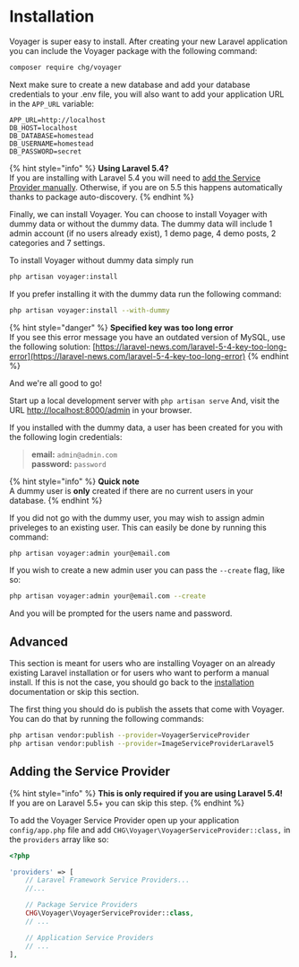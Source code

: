 # Installation

Voyager is super easy to install. After creating your new Laravel application you can include the Voyager package with the following command:

```bash
composer require chg/voyager
```

Next make sure to create a new database and add your database credentials to your .env file, you will also want to add your application URL in the `APP_URL` variable:

```text
APP_URL=http://localhost
DB_HOST=localhost
DB_DATABASE=homestead
DB_USERNAME=homestead
DB_PASSWORD=secret
```

{% hint style="info" %}
**Using Laravel 5.4?**  
If you are installing with Laravel 5.4 you will need to [add the Service Provider manually](installation.md#adding-the-service-provider). Otherwise, if you are on 5.5 this happens automatically thanks to package auto-discovery.
{% endhint %}

Finally, we can install Voyager. You can choose to install Voyager with dummy data or without the dummy data. The dummy data will include 1 admin account \(if no users already exist\), 1 demo page, 4 demo posts, 2 categories and 7 settings.

To install Voyager without dummy data simply run

```bash
php artisan voyager:install
```

If you prefer installing it with the dummy data run the following command:

```bash
php artisan voyager:install --with-dummy
```

{% hint style="danger" %}
**Specified key was too long error**  
If you see this error message you have an outdated version of MySQL, use the following solution: [https://laravel-news.com/laravel-5-4-key-too-long-error](https://laravel-news.com/laravel-5-4-key-too-long-error)
{% endhint %}

And we're all good to go!

Start up a local development server with `php artisan serve` And, visit the URL [http://localhost:8000/admin](http://localhost:8000/admin) in your browser.

If you installed with the dummy data, a user has been created for you with the following login credentials:

> **email:** `admin@admin.com`  
> **password:** `password`

{% hint style="info" %}
**Quick note**  
A dummy user is **only** created if there are no current users in your database.
{% endhint %}

If you did not go with the dummy user, you may wish to assign admin priveleges to an existing user. This can easily be done by running this command:

```bash
php artisan voyager:admin your@email.com
```

If you wish to create a new admin user you can pass the `--create` flag, like so:

```bash
php artisan voyager:admin your@email.com --create
```

And you will be prompted for the users name and password.

## Advanced

This section is meant for users who are installing Voyager on an already existing Laravel installation or for users who want to perform a manual install. If this is not the case, you should go back to the [installation](installation.md) documentation or skip this section.

The first thing you should do is publish the assets that come with Voyager. You can do that by running the following commands:

```bash
php artisan vendor:publish --provider=VoyagerServiceProvider
php artisan vendor:publish --provider=ImageServiceProviderLaravel5
```

## Adding the Service Provider

{% hint style="info" %}
**This is only required if you are using Laravel 5.4!**  
If you are on Laravel 5.5+ you can skip this step.
{% endhint %}

To add the Voyager Service Provider open up your application `config/app.php` file and add `CHG\Voyager\VoyagerServiceProvider::class,` in the `providers` array like so:

```php
<?php

'providers' => [
    // Laravel Framework Service Providers...
    //...

    // Package Service Providers
    CHG\Voyager\VoyagerServiceProvider::class,
    // ...

    // Application Service Providers
    // ...
],
```

